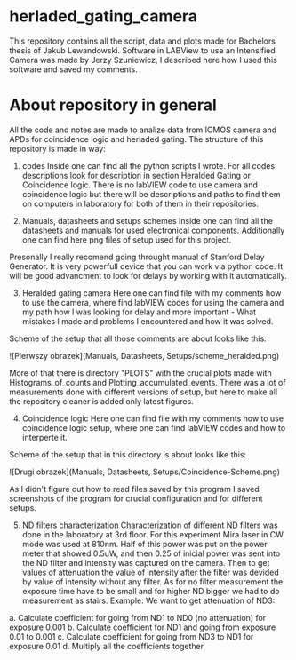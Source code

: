 # herladed_gating_camera
This repository contains all the script, data and plots made for Bachelors thesis of Jakub Lewandowski. Software in LABView to use an Intensified Camera was made by Jerzy Szuniewicz, I described here how I used this software and saved my comments. 


# About repository in general

All the code and notes are made to analize data from ICMOS camera and APDs for coincidence logic and herladed gating.
The structure of this repository is made in way:

1. codes
Inside one can find all the python scripts I wrote. For all codes descriptions look for description in section Heralded Gating or Coincidence logic.
There is no labVIEW code to use camera and coincidence logic but there will be descriptions and paths to find them on computers in laboratory for both of them in their repositories.

2. Manuals, datasheets and setups schemes
Inside one can find all the datasheets and manuals for used electronical components. Additionally one can find here png files of setup used for this project.

Presonally I really recomend going throught manual of Stanford Delay Generator. It is very powerfull device that you can work via python code. It will be good advancment to look for delays by working with it automatically.

3. Heralded gating camera
Here one can find file with my comments how to use the camera, where find labVIEW codes for using the camera and my path how I was looking for delay and more important - What mistakes I made and problems I encountered and how it was solved.

Scheme of the setup that all those comments are about looks like this:

![Pierwszy obrazek](Manuals, Datasheets, Setups/scheme_heralded.png)

More of that there is directory "PLOTS" with the crucial plots made with Histograms_of_counts and Plotting_accumulated_events. There was a lot of measurements done with different versions of setup, but here to make all the repository cleaner is added only latest figures.

4. Coincidence logic
Here one can find file with my comments how to use coincidence logic setup, where one can find labVIEW codes and how to interperte it.

Scheme of the setup that in this directory is about looks like this:

![Drugi obrazek](Manuals, Datasheets, Setups/Coincidence-Scheme.png)

As I didn't figure out how to read files saved by this program I saved screenshots of the program for crucial configuration and for different setups. 

5. ND filters characterization
Characterization of different ND filters was done in the laboratory at 3rd floor. 
For this experiment Mira laser in CW mode was used at 810nm. Half of this power was put on the power meter that showed 0.5uW, and then 0.25 of inicial power was sent into the ND filter and intensity was captured on the camera. Then to get values of attenuation the value of intensity after the filter was devided by value of intensity without any filter. As for no filter measurement the exposure time have to be small and for higher ND bigger we had to do measurement as stairs. 
Example:
We want to get attenuation of ND3:
 
a. Calculate coefficient for going from ND1 to ND0 (no attenuation) for exposure 0.001
b. Calculate coefficient for ND1 and going from exposure 0.01 to 0.001
c. Calculate coefficient for going from ND3 to ND1 for exposure 0.01
d. Multiply all the coefficients together